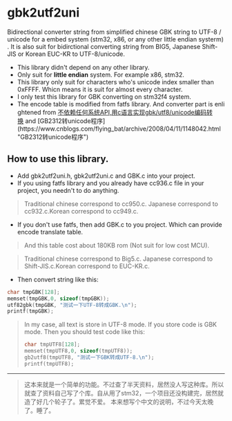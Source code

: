 # gbk2utf2uni

Bidirectional converter string from simplified chinese GBK string to UTF-8 / unicode for a embed system (stm32, x86, or any other little endian systerm). It is also suit for bidirctional converting string from BIG5, Japanese Shift-JIS or Korean EUC-KR to UTF-8/unicode.

* This library didn't depend on any other library.
* Only suit for **little endian** system. For example x86, stm32.
* This library only suit for characters who's unicode index smaller than 0xFFFF. Whicn means it is suit for almost every character.
* I only test this library for GBK converting on stm32f4 system.
* The encode table is modified from fatfs library. And converter part is enlightened from [不依赖任何系统API,用c语言实现gbk/utf8/unicode编码转换](https://blog.csdn.net/bladeandmaster88/article/details/54837338 "不依赖任何系统API,用c语言实现gbk/utf8/unicode编码转换") and [GB2312转unicode程序](https://www.cnblogs.com/flying_bat/archive/2008/04/11/1148042.html "GB2312转unicode程序")

## How to use this library.
* Add gbk2utf2uni.h, gbk2utf2uni.c and GBK.c into your project.
* If you using fatfs library and you already have cc936.c file in your project, you needn't to do anything.
> Traditional chinese correspond to cc950.c. Japanese correspond to cc932.c.Korean correspond to cc949.c. 

* If you don't use fatfs, then add GBK.c to you project. Which can provide encode translate table. 
> And this table cost about 180KB rom (Not suit for low cost MCU).

> Traditional chinese correspond to Big5.c. Japanese correspond to Shift-JIS.c.Korean correspond to EUC-KR.c. 
* Then convert string like this:
```c
char tmpGBK[128];
memset(tmpGBK,0, sizeof(tmpGBK));
utf82gbk(tmpGBK, "测试一下UTF-8转成GBK.\n");
printf(tmpGBK);
```
> In my case, all text is store in UTF-8 mode.
> If you store code is GBK mode. Then you should test code like this:
> ```C
> char tmpUTF8[128];
> memset(tmpUTF8,0, sizeof(tmpUTF8));
> gb2utf8(tmpUTF8, "测试一下GBK转成UTF-8.\n");
> printf(tmpUTF8);
> ```

-------------------------------
> 这本来就是一个简单的功能。不过查了半天资料，居然没人写这种库。所以就查了资料自己写了个库。自从用了stm32，一个项目还没构建完，居然就造了好几个轮子了。累觉不爱。
> 本来想写个中文的说明，不过今天太晚了。睡了。



